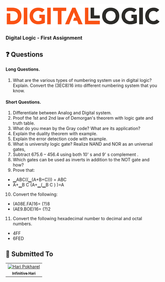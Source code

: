 <img align="center" src="./index.png" />

###  **Digital Logic - First Assignment**

:question: Questions
 -----

#### Long Questions.
1. What are the various types of numbering system use in digital logic? Explain. Convert the (3EC8)16 into different numbering system that you know.
#### Short Questions.
1. Differentiate between Analog and Digital system.
2. Proof the 1st and 2nd law of Demorgan's theorem with logic gate and truth table.
3. What do you mean by the Gray code? What are its application?
4. Explain the duality theorem with example.
5. Explain the error detection code with example.
6. What is university logic gate? Realize NAND and NOR as an universal gates,
7. Subtract 675.6 – 456.4 using both 10' s and 9' s complement .
8. Which gates can be used as inverts in addition to the NOT gate and how?
9. Prove that:  
 *  ▁ABC((▁(A+B+C))) = ABC
 * A+▁B C (A+▁(▁B C ) )=A
10. Convert the following:
 * (A08E.FA)16= (?)8  
 * (AE9.BOE)16= (?)2
11. Convert the following hexadecimal number to decimal and octal numbers.
 * 4FF
 * 6FED	

## :stars: Submitted To
<table>
  <tr>
   <td align="center">
      <a href="https://www.facebook.com/infinitivehari">
      <img src="https://drive.google.com/c/u/0/photos/public/AIbEiAIAAABDCIPtqqmc4eKGeyILdmNhcmRfcGhvdG8qKGVkODhjMzlkNmIwMmQ0YWFjOTk1MjM3ZmIyNjNjMTJjYjQ3ZjY1NTMwAf08bl_UZlAd83LfYjs1iPhfVLnO" width="100px;" alt="Hari Pokharel"/>
      <br />
      <sub><b>Infinitive Hari</b></sub></a>
      <br />
    </td>
